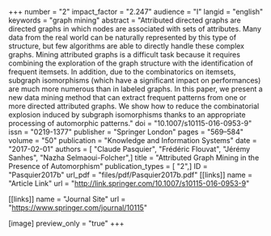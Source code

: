 +++
number = "2"
impact_factor = "2.247"
audience = "I"
langid = "english"
keywords = "graph mining"
abstract = "Attributed directed graphs are directed graphs in which nodes are associated with sets of attributes. Many data from the real world can be naturally represented by this type of structure, but few algorithms are able to directly handle these complex graphs. Mining attributed graphs is a difficult task because it requires combining the exploration of the graph structure with the identification of frequent itemsets. In addition, due to the combinatorics on itemsets, subgraph isomorphisms (which have a significant impact on performances) are much more numerous than in labeled graphs. In this paper, we present a new data mining method that can extract frequent patterns from one or more directed attributed graphs. We show how to reduce the combinatorial explosion induced by subgraph isomorphisms thanks to an appropriate processing of automorphic patterns."
doi = "10.1007/s10115-016-0953-9"
issn = "0219-1377"
publisher = "Springer London"
pages = "569–584"
volume = "50"
publication = "Knowledge and Information Systems"
date = "2017-02-01"
authors = [ "Claude Pasquier", "Frédéric Flouvat", "Jérémy Sanhes", "Nazha Selmaoui-Folcher",]
title = "Attributed Graph Mining in the Presence of Automorphism"
publication_types = [ "2",]
ID = "Pasquier2017b"
url_pdf = "files/pdf/Pasquier2017b.pdf"
[[links]]
name = "Article Link"
url = "http://link.springer.com/10.1007/s10115-016-0953-9"

[[links]]
name = "Journal Site"
url = "https://www.springer.com/journal/10115"

[image]
preview_only = "true"
+++
